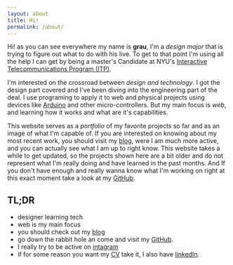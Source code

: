 ```yaml
---
layout: about
title: Hi!
permalink: /about/
---
```


Hi! as you can see everywhere my name is **grau**, I'm a *design major* that is trying to figure out what to do with his live. To get to that point I'm using all the help I can get by being a master's Candidate at NYU's [Interactive Telecommunications Program (ITP)][a1]. 

I'm interested on the crossroad between *design and technology*. I got the design part covered and I've been diving into the engineering part of the deal. I use programing to apply it to web and physical projects using devices like [Arduino][a2] and other micro-controllers. But my main focus is *web*, and learning how it works and what are it's capabilities.

This website serves as a *portfolio* of my favorite projects so far and as an image of what I'm capable of. If you are interested on knowing about my most recent work, you should visit my [blog][a3], were I am much more active, and you can actually see what I am up to right know. This website takes a while to get updated, so the projects shown here are a bit older and do not represent what I'm really doing and have learned in the past months. And If you don't have enough and really wanna know what I'm working on right at this exact moment take a look at my [GitHub][a4].

## TL;DR

* designer learning tech
* web is my main focus
* you should check out my [blog][a3]
* go down the rabbit hole an come and visit my [GitHub][a4].
* I really try to be active on [intagram][a5]
* if for some reason you want my [CV][CV] take it, I also have [linkedIn][a6].





[a1]: https://tisch.nyu.edu/itp
[a2]: https://arduino.cc
[a3]: http://blog.graupuche.info
[a4]: https://github.com/grauPuche
[a5]: https://www.instagram.com/grauPuche/
[a6]: https://www.linkedin.com/in/grauPuche/

[CV]: /assets/cv_Grau_Puche.pdf